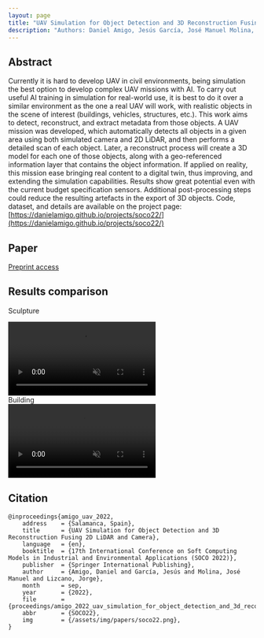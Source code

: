 ```yaml
---
layout: page
title: "UAV Simulation for Object Detection and 3D Reconstruction Fusing 2D LiDAR and Camera"
description: "Authors: Daniel Amigo, Jesús García, José Manuel Molina, and Jorge Lizcano"
---
```


<!-- Add additional resources for video comparisons -->
<script type="text/javascript" src="../../assets/js/video_comparison.js"></script>
<link   rel="stylesheet"      href="../../assets/css/video_comparison.css">


## Abstract
Currently it is hard to develop UAV in civil environments, being simulation the best option to develop complex UAV missions with AI. To carry out useful AI training in simulation for real-world use, it is best to do it over a similar environment as the one a real UAV will work, with realistic objects in the scene of interest (buildings, vehicles, structures, etc.). This work aims to detect, reconstruct, and extract metadata from those objects. A UAV mission was developed, which automatically detects all objects in a given area using both simulated camera and 2D LiDAR, and then performs a detailed scan of each object. Later, a reconstruct process will create a 3D model for each one of those objects, along with a geo-referenced information layer that contains the object information. If applied on reality, this mission ease bringing real content to a digital twin, thus improving, and extending the simulation capabilities. Results show great potential even with the current budget specification sensors. Additional post-processing steps could reduce the resulting artefacts in the export of 3D objects. Code, dataset, and details are available on the project page: [https://danielamigo.github.io/projects/soco22/](https://danielamigo.github.io/projects/soco22/)

## Paper
[Preprint access](../../assets/pdf/proceedings/amigo_2022_uav_simulation_for_object_detection_and_3d_reconstruction_fusing_2d_lidar_and.pdf)

## Results comparison
Sculpture
<div class="video-compare-container">
  <video class="video" id="sculpture" loop playsinline autoPlay muted src="../../assets/video/Sculpture.mp4" onplay="resizeAndPlay(this)"></video>
  <canvas height=0 class="videoMerge" id="sculptureMerge"></canvas>
</div>
Building
<div class="video-compare-container">
  <video class="video" id="building" loop playsinline autoPlay muted src="../../assets/video/Building.mp4" onplay="resizeAndPlay(this)"></video>
  <canvas height=0 class="videoMerge" id="buildingMerge"></canvas>
</div>

## Citation
```
@inproceedings{amigo_uav_2022,
    address    = {Salamanca, Spain},
    title      = {UAV Simulation for Object Detection and 3D Reconstruction Fusing 2D LiDAR and Camera},
    language   = {en},
    booktitle  = {17th International Conference on Soft Computing Models in Industrial and Environmental Applications (SOCO 2022)},
    publisher  = {Springer International Publishing},
    author     = {Amigo, Daniel and García, Jesús and Molina, José Manuel and Lizcano, Jorge},
    month      = sep,
    year       = {2022},
    file       = {proceedings/amigo_2022_uav_simulation_for_object_detection_and_3d_reconstruction_fusing_2d_lidar_and.pdf},
    abbr       = {SOCO22},
    img        = {/assets/img/papers/soco22.png},
}
```